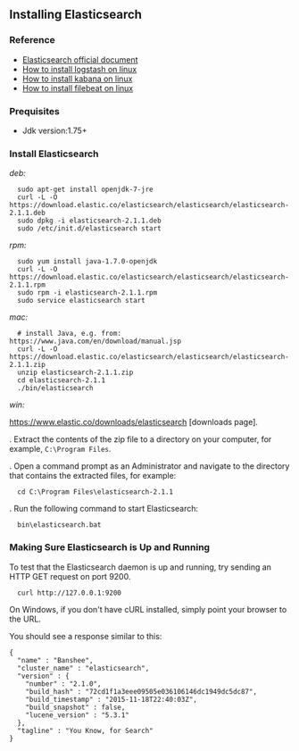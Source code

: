 ## Installing Elasticsearch

### Reference
* [Elasticsearch official document](https://www.elastic.co/guide/en/elasticsearch/reference/current/index.html)
* [How to install logstash on linux ](./logstash-for-linux.md)
* [How to install kabana on linux ](./kibana-for-linux.md)
* [How to install filebeat on linux ](./filebeat.md)

### Prequisites
* Jdk version:1.75+

### Install Elasticsearch 
*deb:*

```
  sudo apt-get install openjdk-7-jre
  curl -L -O https://download.elastic.co/elasticsearch/elasticsearch/elasticsearch-2.1.1.deb
  sudo dpkg -i elasticsearch-2.1.1.deb
  sudo /etc/init.d/elasticsearch start
```

*rpm:*

```
  sudo yum install java-1.7.0-openjdk
  curl -L -O https://download.elastic.co/elasticsearch/elasticsearch/elasticsearch-2.1.1.rpm
  sudo rpm -i elasticsearch-2.1.1.rpm
  sudo service elasticsearch start
```

*mac:*

```
  # install Java, e.g. from: https://www.java.com/en/download/manual.jsp
  curl -L -O https://download.elastic.co/elasticsearch/elasticsearch/elasticsearch-2.1.1.zip
  unzip elasticsearch-2.1.1.zip
  cd elasticsearch-2.1.1
  ./bin/elasticsearch
```
*win:*

https://www.elastic.co/downloads/elasticsearch [downloads page].

. Extract the contents of the zip file to a directory on your computer, for example, `C:\Program Files`.

. Open a command prompt as an Administrator and navigate to the directory that contains the extracted files, for example:
```
  cd C:\Program Files\elasticsearch-2.1.1
```
. Run the following command to start Elasticsearch:
```
  bin\elasticsearch.bat
```

### Making Sure Elasticsearch is Up and Running

To test that the Elasticsearch daemon is up and running, try sending an HTTP GET
request on port 9200.

```
  curl http://127.0.0.1:9200
```
On Windows, if you don't have cURL installed, simply point your browser to the URL.

You should see a response similar to this:
```
{
  "name" : "Banshee",
  "cluster_name" : "elasticsearch",
  "version" : {
    "number" : "2.1.0",
    "build_hash" : "72cd1f1a3eee09505e036106146dc1949dc5dc87",
    "build_timestamp" : "2015-11-18T22:40:03Z",
    "build_snapshot" : false,
    "lucene_version" : "5.3.1"
  },
  "tagline" : "You Know, for Search"
}
```